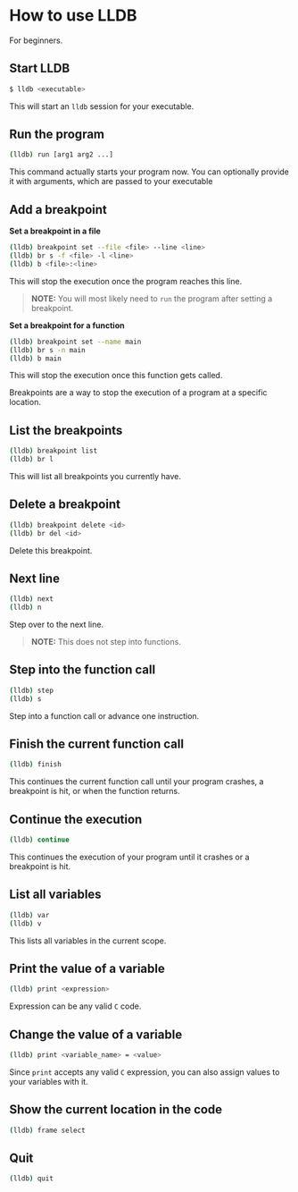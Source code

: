 # How to use LLDB

For beginners.

## Start LLDB
```sh
$ lldb <executable>
```

This will start an `lldb` session for your executable.

## Run the program
```sh
(lldb) run [arg1 arg2 ...]
```

This command actually starts your program now. You can optionally provide it with arguments, which are passed to your executable

## Add a breakpoint

**Set a breakpoint in a file**
```sh
(lldb) breakpoint set --file <file> --line <line>
(lldb) br s -f <file> -l <line>
(lldb) b <file>:<line>
```
This will stop the execution once the program reaches this line.

> **NOTE:** You will most likely need to `run` the program after setting a breakpoint.

**Set a breakpoint for a function**
```sh
(lldb) breakpoint set --name main
(lldb) br s -n main
(lldb) b main
```
This will stop the execution once this function gets called.

Breakpoints are a way to stop the execution of a program at a specific location.

## List the breakpoints
```sh
(lldb) breakpoint list
(lldb) br l
```

This will list all breakpoints you currently have.

## Delete a breakpoint
```sh
(lldb) breakpoint delete <id>
(lldb) br del <id>
```

Delete this breakpoint.

## Next line
```sh
(lldb) next
(lldb) n
```

Step over to the next line.
> **NOTE:** This does not step into functions.

## Step into the function call
```sh
(lldb) step
(lldb) s
```

Step into a function call or advance one instruction.

## Finish the current function call
```sh
(lldb) finish
```

This continues the current function call until your program crashes, a breakpoint is hit, or when the function returns.

## Continue the execution
```sh
(lldb) continue
```

This continues the execution of your program until it crashes or a breakpoint is hit.

## List all variables
```sh
(lldb) var
(lldb) v
```

This lists all variables in the current scope.

## Print the value of a variable
```sh
(lldb) print <expression>
```

Expression can be any valid `C` code.

## Change the value of a variable
```sh
(lldb) print <variable_name> = <value>
```

Since `print` accepts any valid `C` expression, you can also assign values to your variables with it.

## Show the current location in the code
```sh
(lldb) frame select
```

## Quit
```sh
(lldb) quit
```
